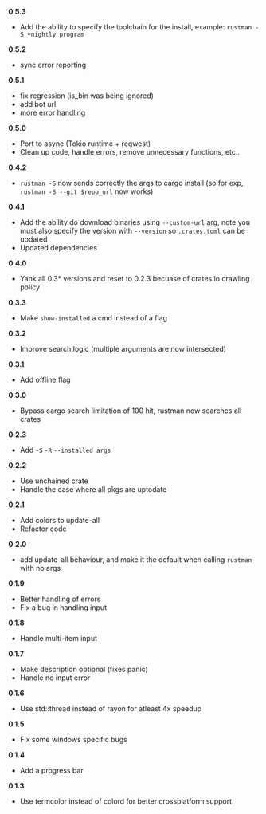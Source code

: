 **0.5.3**
- Add the ability to specify the toolchain for the install, example: `rustman -S +nightly program`

**0.5.2**
- sync error reporting

**0.5.1**
 - fix regression (is_bin was being ignored)
 - add bot url
 - more error handling

**0.5.0**
- Port to async (Tokio runtime + reqwest)
- Clean up code, handle errors, remove unnecessary functions, etc..

**0.4.2**
- `rustman -S` now sends correctly the args to cargo install (so for exp, `rustman -S --git $repo_url` now works)

**0.4.1**
- Add the ability do download binaries using `--custom-url` arg, note you must also specify the version  with `--version` so `.crates.toml` can be updated
- Updated dependencies

**0.4.0**
- Yank all 0.3* versions and reset to 0.2.3 becuase of crates.io crawling policy

**0.3.3**
- Make `show-installed` a cmd instead of a flag

**0.3.2**
- Improve search logic (multiple arguments are now intersected)

**0.3.1**
- Add offline flag

**0.3.0**
- Bypass cargo search limitation of 100 hit, rustman now searches all crates

**0.2.3**
- Add `-S` `-R` `--installed args`

**0.2.2**
- Use unchained crate
- Handle the case where all pkgs are uptodate

**0.2.1**
- Add colors to update-all
- Refactor code

**0.2.0**
- add update-all behaviour, and make it the default when calling `rustman` with no args

**0.1.9**

- Better handling of errors
- Fix a bug in handling input

**0.1.8**

- Handle multi-item input

**0.1.7**

- Make description optional (fixes panic)
- Handle no input error

**0.1.6**

- Use std::thread instead of rayon for atleast 4x speedup

**0.1.5**

- Fix some windows specific bugs

**0.1.4**

- Add a progress bar

**0.1.3**

- Use termcolor instead of colord for better crossplatform support
